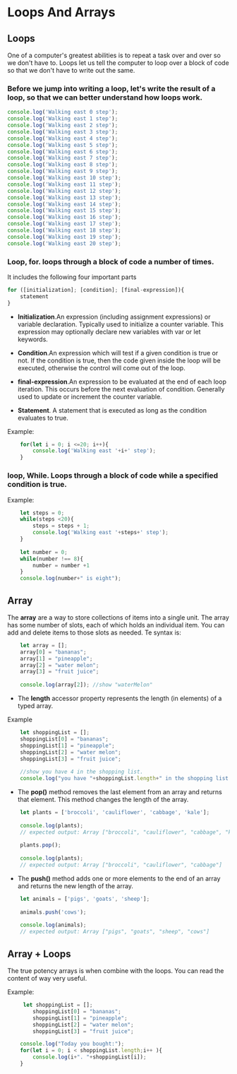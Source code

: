 # Loops And Arrays

## Loops

One of a computer's greatest abilities is to repeat a task over and over so we don't have to.
Loops let us tell the computer to loop over a block of code so that we don't have to write out the same.

### Before we jump into writing a loop, let's write the result of a loop, so that we can better understand how loops work.

```javascript
console.log('Walking east 0 step');
console.log('Walking east 1 step');
console.log('Walking east 2 step');
console.log('Walking east 3 step');
console.log('Walking east 4 step');
console.log('Walking east 5 step');
console.log('Walking east 6 step');
console.log('Walking east 7 step');
console.log('Walking east 8 step');
console.log('Walking east 9 step');
console.log('Walking east 10 step');
console.log('Walking east 11 step');
console.log('Walking east 12 step');
console.log('Walking east 13 step');
console.log('Walking east 14 step');
console.log('Walking east 15 step');
console.log('Walking east 16 step');
console.log('Walking east 17 step');
console.log('Walking east 18 step');
console.log('Walking east 19 step');
console.log('Walking east 20 step');
```

### Loop, for. loops through a block of code a number of times.
It includes the following four important parts
    
```javascript
for ([initialization]; [condition]; [final-expression]){
    statement
}
```
    
- **Initialization**.An expression (including assignment expressions) or variable declaration. Typically used to initialize a counter variable. This expression may optionally declare new variables with var or let keywords.

- **Condition**.An expression which will test if a given condition is true or not. If the condition is true, then the code given inside the loop will be executed, otherwise the control will come out of the loop.

- **final-expression**.An expression to be evaluated at the end of each loop iteration. This occurs before the next evaluation of condition. Generally used to update or increment the counter variable.

- **Statement**. A statement that is executed as long as the condition evaluates to true. 

Example:
```javascript
    for(let i = 0; i <=20; i++){
        console.log('Walking east '+i+' step');
    }
```


### loop, While. Loops through a block of code while a specified condition is true.

Example:
```javascript
    let steps = 0;
    while(steps <20){
        steps = steps + 1;
        console.log('Walking east '+steps+' step');
    }
    
    let number = 0;
    while(number !== 8){
        number = number +1
    }
    console.log(number+" is eight");
```

## Array

The **array** are a way to store collections of items into a single unit.
The array has some number of slots, each of which holds an individual item.
You can add and delete items to those slots as needed.
Te syntax is:

```javascript
    let array = [];
    array[0] = "bananas";
    array[1] = "pineapple";
    array[2] = "water melon";
    array[3] = "fruit juice";
    
    console.log(array[2]); //show "waterMelon"
```

- The **length** accessor property represents the length (in elements) of a typed array.

Example
```javascript
    let shoppingList = [];
    shoppingList[0] = "bananas";
    shoppingList[1] = "pineapple";
    shoppingList[2] = "water melon";
    shoppingList[3] = "fruit juice";
    
    //show you have 4 in the shopping list.
    console.log("you have "+shoppingList.length+" in the shopping list.");
```

- The **pop()** method removes the last element from an array and returns that element. This method changes the length of the array.

```javascript
    let plants = ['broccoli', 'cauliflower', 'cabbage', 'kale'];
    
    console.log(plants);
    // expected output: Array ["broccoli", "cauliflower", "cabbage", "kale"]
    
    plants.pop();
    
    console.log(plants);
    // expected output: Array ["broccoli", "cauliflower", "cabbage"]
```

- The **push()** method adds one or more elements to the end of an array and returns the new length of the array.
```javascript
    let animals = ['pigs', 'goats', 'sheep'];
    
    animals.push('cows');
    
    console.log(animals);
    // expected output: Array ["pigs", "goats", "sheep", "cows"]
```


## Array + Loops

The true potency arrays is when combine with the loops. You can read the content of way very useful.

Example:

```javascript
     let shoppingList = [];
        shoppingList[0] = "bananas";
        shoppingList[1] = "pineapple";
        shoppingList[2] = "water melon";
        shoppingList[3] = "fruit juice";

    console.log("Today you bought:");
    for(let i = 0; i < shoppingList.length;i++ ){
        console.log(i+". "+shoppingList[i]);
    }
```
